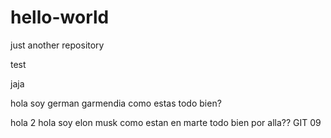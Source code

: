 # hello-world

just another repository

test

jaja

hola soy german garmendia
como estas
todo bien?

hola 2
hola soy elon musk
como estan en marte
todo bien por alla??
GIT
09
